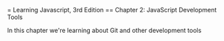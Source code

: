 = Learning Javascript, 3rd Edition
== Chapter 2: JavaScript Development Tools

In this chapter we're learning about Git and other development tools
